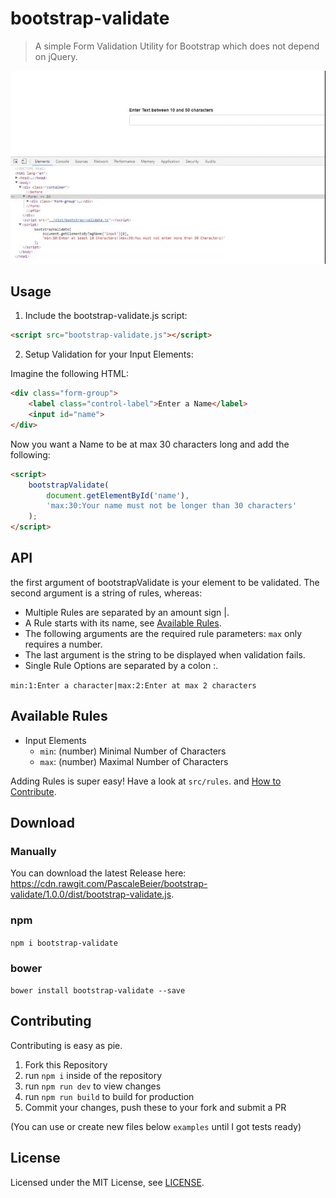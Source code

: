 # bootstrap-validate

> A simple Form Validation Utility for Bootstrap which does not depend on jQuery.

[![Demo](demo.gif)](#)

## Usage

1. Include the bootstrap-validate.js script:

```html
<script src="bootstrap-validate.js"></script>
```

2. Setup Validation for your Input Elements:

Imagine the following HTML:
```html
<div class="form-group">
    <label class="control-label">Enter a Name</label>
    <input id="name">
</div>
```

Now you want a Name to be at max 30 characters long and add the following:

```html
<script>
    bootstrapValidate(
        document.getElementById('name'),
        'max:30:Your name must not be longer than 30 characters'
    );
</script>
```

## API

the first argument of bootstrapValidate is your element to be validated.
The second argument is a string of rules, whereas:
- Multiple Rules are separated by an amount sign |.
- A Rule starts with its name, see [Available Rules](#available-rules).
- The following arguments are the required rule parameters: `max` only requires a number.
- The last argument is the string to be displayed when validation fails.
- Single Rule Options are separated by a colon :.

`min:1:Enter a character|max:2:Enter at max 2 characters`

## Available Rules

- Input Elements
  - `min`: (number) Minimal Number of Characters
  - `max`: (number) Maximal Number of Characters

Adding Rules is super easy! Have a look at `src/rules`. and [How to Contribute](#contributing).

## Download

### Manually

You can download the latest Release here: https://cdn.rawgit.com/PascaleBeier/bootstrap-validate/1.0.0/dist/bootstrap-validate.js.

### npm

`npm i bootstrap-validate`

### bower

`bower install bootstrap-validate --save`


## Contributing

Contributing is easy as pie. 

1. Fork this Repository
2. run `npm i` inside of the repository
3. run `npm run dev` to view changes
4. run `npm run build` to build for production
5. Commit your changes, push these to your fork and submit a PR

(You can use or create new files below `examples` until I got tests ready)

## License

Licensed under the MIT License, see [LICENSE](LICENSE.md).
